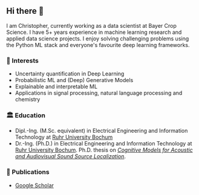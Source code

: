 ## Hi there :partying_face:

I am Christopher, currently working as a data scientist at Bayer Crop Science. I have 5+ years experience in machine learning research and applied data science projects. I enjoy solving challenging problems using the Python ML stack and everyone's favourite deep learning frameworks.

### :microscope: Interests

* Uncertainty quantification in Deep Learning
* Probabilistic ML and (Deep) Generative Models
* Explainable and interpretable ML
* Applications in signal processing, natural language processing and chemistry

### :classical_building: Education

* Dipl.-Ing. (M.Sc. equivalent) in Electrical Engineering and Information Technology at [Ruhr University Bochum](https://etit.ruhr-uni-bochum.de/)
* Dr.-Ing. (Ph.D.) in Electrical Engineering and Information Technology at [Ruhr University Bochum](https://etit.ruhr-uni-bochum.de/). Ph.D. thesis on [*Cognitive Models for Acoustic and Audiovisual Sound Source Localization*](https://hss-opus.ub.ruhr-uni-bochum.de/opus4/frontdoor/index/index/year/2020/docId/6987).

### 📓 Publications

* [Google Scholar](https://scholar.google.de/citations?user=_4-LU5UAAAAJ&hl=de)

